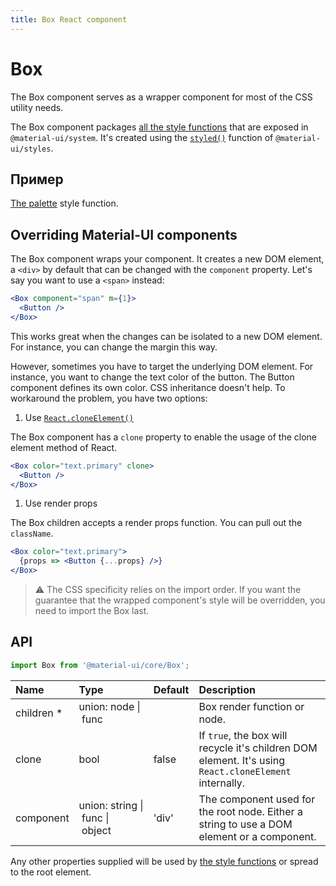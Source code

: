 ```yaml
---
title: Box React component
---
```

# Box

<p class="description">The Box component serves as a wrapper component for most of the CSS utility needs.</p>

The Box component packages [all the style functions](/system/basics/#all-inclusive) that are exposed in `@material-ui/system`. It's created using the [`styled()`](/css-in-js/api/#styled-style-function-component) function of `@material-ui/styles`.

## Пример

[The palette](/system/palette/) style function.

## Overriding Material-UI components

The Box component wraps your component. It creates a new DOM element, a `<div>` by default that can be changed with the `component` property. Let's say you want to use a `<span>` instead:

```jsx
<Box component="span" m={1}>
  <Button />
</Box>
```

This works great when the changes can be isolated to a new DOM element. For instance, you can change the margin this way.

However, sometimes you have to target the underlying DOM element. For instance, you want to change the text color of the button. The Button component defines its own color. CSS inheritance doesn't help. To workaround the problem, you have two options:

1. Use [`React.cloneElement()`](https://reactjs.org/docs/react-api.html#cloneelement)

The Box component has a `clone` property to enable the usage of the clone element method of React.

```jsx
<Box color="text.primary" clone>
  <Button />
</Box>
```

1. Use render props

The Box children accepts a render props function. You can pull out the `className`.

```jsx
<Box color="text.primary">
  {props => <Button {...props} />}
</Box>
```

> ⚠️ The CSS specificity relies on the import order. If you want the guarantee that the wrapped component's style will be overridden, you need to import the Box last.

## API

```jsx
import Box from '@material-ui/core/Box';
```

| Name                                                    | Type                                                                                                              | Default                                 | Description                                                                                            |
|:------------------------------------------------------- |:----------------------------------------------------------------------------------------------------------------- |:--------------------------------------- |:------------------------------------------------------------------------------------------------------ |
| <span class="prop-name required">children&nbsp;*</span> | <span class="prop-type">union:&nbsp;node&nbsp;&#124;<br />&nbsp;func<br /></span>                                 |                                         | Box render function or node.                                                                           |
| <span class="prop-name">clone</span>                    | <span class="prop-type">bool</span>                                                                               | <span class="prop-default">false</span> | If `true`, the box will recycle it's children DOM element. It's using `React.cloneElement` internally. |
| <span class="prop-name">component</span>                | <span class="prop-type">union:&nbsp;string&nbsp;&#124;<br />&nbsp;func&nbsp;&#124;<br />&nbsp;object<br /></span> | <span class="prop-default">'div'</span> | The component used for the root node. Either a string to use a DOM element or a component.             |

Any other properties supplied will be used by [the style functions](/system/basics/#all-inclusive) or spread to the root element.